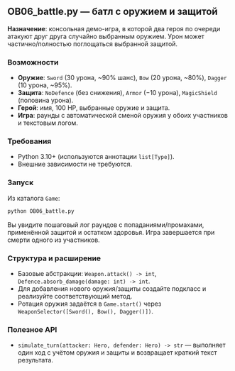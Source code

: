 ## OB06_battle.py — батл с оружием и защитой

**Назначение**: консольная демо-игра, в которой два героя по очереди атакуют друг друга случайно выбранным оружием. Урон может частично/полностью поглощаться выбранной защитой.

### Возможности
- **Оружие**: `Sword` (30 урона, ~90% шанс), `Bow` (20 урона, ~80%), `Dagger` (10 урона, ~95%).
- **Защита**: `NoDefence` (без снижения), `Armor` (−10 урона), `MagicShield` (половина урона).
- **Герой**: имя, 100 HP, выбранные оружие и защита.
- **Игра**: раунды с автоматической сменой оружия у обоих участников и текстовым логом.

### Требования
- Python 3.10+ (используются аннотации `list[Type]`).
- Внешние зависимости не требуются.

### Запуск
Из каталога `Game`:

```bash
python OB06_battle.py
```

Вы увидите пошаговый лог раундов с попаданиями/промахами, применённой защитой и остатком здоровья. Игра завершается при смерти одного из участников.

### Структура и расширение
- Базовые абстракции: `Weapon.attack() -> int`, `Defence.absorb_damage(damage: int) -> int`.
- Для добавления нового оружия/защиты создайте подкласс и реализуйте соответствующий метод.
- Ротация оружия задаётся в `Game.start()` через `WeaponSelector([Sword(), Bow(), Dagger()])`.

### Полезное API
- `simulate_turn(attacker: Hero, defender: Hero) -> str` — выполняет один ход с учётом оружия и защиты и возвращает краткий текст результата.


